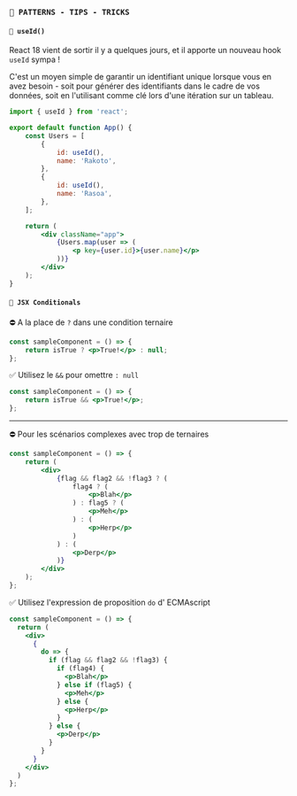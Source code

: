 <!-- TODO: verified -->

### `🔵 PATTERNS - TIPS - TRICKS`

#### `📌 useId()`

React 18 vient de sortir il y a quelques jours, et il apporte un nouveau hook `useId` sympa !

C'est un moyen simple de garantir un identifiant unique lorsque vous en avez besoin - soit pour générer des identifiants dans le cadre de vos données, soit en l'utilisant comme clé lors d'une itération sur un tableau.

```jsx
import { useId } from 'react';

export default function App() {
	const Users = [
		{
			id: useId(),
			name: 'Rakoto',
		},
		{
			id: useId(),
			name: 'Rasoa',
		},
	];

	return (
		<div className="app">
			{Users.map(user => (
				<p key={user.id}>{user.name}</p>
			))}
		</div>
	);
}
```

#### `📌 JSX Conditionals`

⛔ A la place de `?` dans une condition ternaire

```jsx
const sampleComponent = () => {
	return isTrue ? <p>True!</p> : null;
};
```

✅ Utilisez le `&&` pour omettre `: null`

```jsx
const sampleComponent = () => {
	return isTrue && <p>True!</p>;
};
```

<hr>

⛔ Pour les scénarios complexes avec trop de ternaires

```jsx
const sampleComponent = () => {
	return (
		<div>
			{flag && flag2 && !flag3 ? (
				flag4 ? (
					<p>Blah</p>
				) : flag5 ? (
					<p>Meh</p>
				) : (
					<p>Herp</p>
				)
			) : (
				<p>Derp</p>
			)}
		</div>
	);
};
```

✅ Utilisez l'expression de proposition `do` d' ECMAscript

```jsx
const sampleComponent = () => {
  return (
    <div>
      {
        do => {
          if (flag && flag2 && !flag3) {
            if (flag4) {
              <p>Blah</p>
            } else if (flag5) {
              <p>Meh</p>
            } else {
              <p>Herp</p>
            }
          } else {
            <p>Derp</p>
          }
        }
      }
    </div>
  )
};
```

```

```
